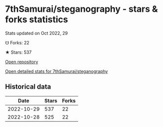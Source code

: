 # 7thSamurai/steganography - stars & forks statistics

Stats updated on Oct 2022, 29

☋ Forks: 22

★ Stars: 537

[Open repository](https://github.com/7thSamurai/steganography)

[Open detailed stats for 7thSamurai/steganography](https://reviewgithub.com/rep/7thSamurai/steganography)

## Historical data
| Date | Stars | Forks |
|------|-------|-------|
| 2022-10-29 | 537 | 22 | 
| 2022-10-28 | 525 | 22 | 

